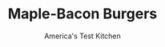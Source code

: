 ---
layout: ../../layouts/MarkdownPostLayout.astro
title: Maple-Bacon Burgers
author: America's Test Kitchen
pubDate: 2023-03-15
description: "We reimagine the timeless combination of pork and maple syrup in burger form."
image_url: https://res.cloudinary.com/hksqkdlah/image/upload/ar_1:1,c_fill,dpr_2.0,f_auto,fl_lossy.progressive.strip_profile,g_faces:auto,q_auto:low,w_344/43859-sfs-maple-bacon-burger-216
tags: ["Main Courses","Pork","Weeknight","Grilling & Barbecue","Sandwiches"]
calories: 4531
protein: 44
carbohydrates: 43
fats: 
fiber: 2
ingredients: ["1 1/2 pounds, ground pork","4 teaspoons, kosher salt, divided","2 teaspoons, pepper, divided","6 cups (7 ounces), coleslaw mix","1/2 cup, mayonnaise","1/4 cup, maple syrup","1 1/2 tablespoons, cider vinegar","2 teaspoons, whole-grain mustard","4 slices, thick-cut bacon","4 ounces, sharp cheddar cheese, shredded (1 cup)","4 brioche, hamburger buns, split and toasted"]
serves: 4
time: "30 minutes"
instructions: ["Divide pork into 4 equal balls. Flatten balls into even ¾-inch-thick patties. Using your fingertips, press down center of each patty until about ½ inch thick, creating slight divot. Sprinkle patties with 2 teaspoons salt and 1 teaspoon pepper. Combine coleslaw mix, mayonnaise, maple syrup, vinegar, mustard, remaining 2 teaspoons salt, and remaining 1 teaspoon pepper in bowl; set aside.","Cook bacon in 12-inch cast-iron skillet over medium-high heat until crispy, about 6 minutes. Transfer bacon to paper towel–lined plate; once cooled, break slices in half. Add patties to now-empty skillet and cook until well browned on both sides and meat registers 160 degrees, about 10 minutes. Top burgers with cheddar, transfer to large plate, and let rest for 3 minutes. Place burgers on bun bottoms and top with slaw and bacon, then add bun tops. Serve."]
nutrition: ["753 mg Potassium","533 mg Phosphorus","331 mg Calcium","3 mg Iron","65 mg Magnesium","977 mg Sodium","5 mg Zinc","85 g Fat","10 mg Niacin (B3)","30 g Monounsaturated","22 g Polyunsaturated","1 mg Thiamin (B1)","8 mg Vitamin C","183 mg Cholesterol","27 g Saturated","2 g Fiber","36 µg Folic acid","26 µg Folate (food)","21 g Sugars","39 µg Vitamin K","191 g Water","43 g Carbs","88 µg Folate equivalent (total)","44 g Protein","1 µg Vitamin B12","95 µg Vitamin A","1132 kcal Energy","11 g Sugars, added","4531 calories"]
notes: "Serve with bread-and-butter pickles."
---